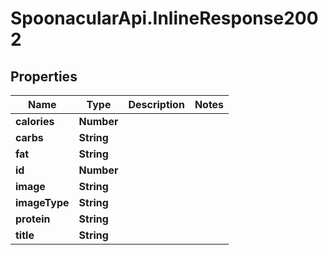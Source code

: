 # SpoonacularApi.InlineResponse2002

## Properties

Name | Type | Description | Notes
------------ | ------------- | ------------- | -------------
**calories** | **Number** |  | 
**carbs** | **String** |  | 
**fat** | **String** |  | 
**id** | **Number** |  | 
**image** | **String** |  | 
**imageType** | **String** |  | 
**protein** | **String** |  | 
**title** | **String** |  | 


